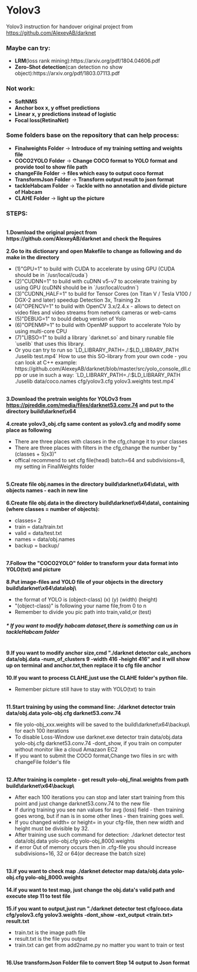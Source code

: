# Yolov3
Yolov3 instruction for handover
original project from 
https://github.com/AlexeyAB/darknet

<h3>Maybe can try:</h3>
<ul>
    <li><b>LRM</b>(loss rank mining):https://arxiv.org/pdf/1804.04606.pdf</li>
    <li><b>Zero-Shot detection</b>(can detection no show object):https://arxiv.org/pdf/1803.07113.pdf</li>
    
</ul>

<h3>Not work:</h3>
<ul>
    <li><b>SoftNMS</b></li>
    <li><b>Anchor box x, y offset predictions</b></li>
    <li><b>Linear x, y predictions instead of logistic</b></li>
    <li><b>Focal loss(RetinaNet)</b></li>
</ul>

<h3>Some folders base on the repository that can help process:</h3>
<ul>
<li><b>Finalweights Folder</b> -> <b>Introduce of my training setting and weights file</b></li>
<li><b>COCO2YOLO Folder</b> -> <b>Change COCO format to YOLO format and provide tool to show file path</b></li>
<li><b>changeFile Folder</b> -> <b>files which easy to output coco format</b></li>
<li><b>TransformJson Folder</b> -> <b>Transform output result to json format</b></li> 
<li><b>tackleHabcam Folder</b> -> <b>Tackle with no annotation and divide picture of Habcam</b></li> 
<li><b>CLAHE Folder</b> -> <b>light up the picture</b></li> 
</ul>

<h3>STEPS:</h3>
<br><b> 1.Download the original project from https://github.com/AlexeyAB/darknet and check the Requires </b></br>
<br><b> 2.Go to its dictionary and open Makefile to change as following and do make in the directory</b>
<ul>
<li>(1)"GPU=1" to build with CUDA to accelerate by using GPU (CUDA should be in `/usr/local/cuda`)</li>
<li>(2)"CUDNN=1" to build with cuDNN v5-v7 to accelerate training by using GPU (cuDNN should be in `/usr/local/cudnn`)</li>
<li>(3)"CUDNN_HALF=1" to build for Tensor Cores (on Titan V / Tesla V100 / DGX-2 and later) speedup Detection 3x, Training 2x</li>
<li>(4)"OPENCV=1" to build with OpenCV 3.x/2.4.x - allows to detect on video files and video streams from network cameras or web-cams</li>
<li>(5)"DEBUG=1" to bould debug version of Yolo</li>
<li>(6)"OPENMP=1" to build with OpenMP support to accelerate Yolo by using multi-core CPU</li>
<li>(7)"LIBSO=1" to build a library `darknet.so` and binary runable file `uselib` that uses this library. </li>
    <li>Or you can try to run so `LD_LIBRARY_PATH=./:$LD_LIBRARY_PATH ./uselib test.mp4` How to use this SO-library from your own code - you can look at C++ example: https://github.com/AlexeyAB/darknet/blob/master/src/yolo_console_dll.cpp
    or use in such a way: `LD_LIBRARY_PATH=./:$LD_LIBRARY_PATH ./uselib data/coco.names cfg/yolov3.cfg yolov3.weights test.mp4`</br>
    </li></ul>
    
<br><b> 3.Download the pretrain weights for YOLOv3 from https://pjreddie.com/media/files/darknet53.conv.74 and put to the directory build\darknet\x64</b></br>
<br><b> 4.create yolov3_obj.cfg same content as yolov3.cfg and modify some place as following</b>
<ul>
<li>There are three places with classes in the cfg,change it to your classes</li>
<li>There are three places with filters in the cfg,change the number by "(classes + 5)x3)"</li>
<li>offical recommend to set cfg file(head) batch=64 and subdivisions=8, my setting in FinalWeights folder</li>
</ul>
<br><b> 5.Create file obj.names in the directory build\darknet\x64\data\, with objects names - each in new line</b></br>
<br><b> 6.Create file obj.data in the directory build\darknet\x64\data\, containing (where classes = number of objects):</b>
<ul>
<li>classes= 2</li>
<li>train  = data/train.txt</li>
<li>valid  = data/test.txt</li>
<li>names = data/obj.names</li>
<li>backup = backup/</li>
</ul>
<br><b> 7.Follow the "COCO2YOLO" folder to transform your data format into YOLO(txt) and picture</b></br>
<br><b> 8.Put image-files and YOLO file of your objects in the directory build\darknet\x64\data\obj\</b>
<ul>
<li> the format of YOLO is (object-class) (x) (y) (width) (height)</li>
<li> "(object-class)" is following your name file,from 0 to n</li>
<li> Remember to divide you pic path into train,valid,or (test)</li>
</ul>

<h5> * If you want to modify habcam dataset,there is something can us in tackleHabcam folder</h5>

<br><b> 9.If you want to modify anchor size,cmd "./darknet detector calc_anchors data/obj.data -num_of_clusters 9 -width 416 -height 416" and it will show up on terminal and anchor.txt,then replace it to cfg file anchor </b></br>
<br><b> 10.If you want to process CLAHE,just use the CLAHE folder's python file.</b></br>
<ul>
    <li>Remember picture still have to stay with YOLO(txt) to train</li>
</ul>

<br><b> 11.Start training by using the command line: ./darknet detector train data/obj.data yolo-obj.cfg darknet53.conv.74</b>
<ul>
<li>file yolo-obj_xxx.weights will be saved to the build\darknet\x64\backup\ for each 100 iterations</li>
<li>To disable Loss-Window use darknet.exe detector train data/obj.data yolo-obj.cfg darknet53.conv.74 -dont_show, if you train on computer without monitor like a cloud Amazaon EC2</li>
<li>If you want to submit the COCO format,Change two files in src with changeFile folder's file</li>
</ul>
<br><b> 12.After training is complete - get result yolo-obj_final.weights from path build\darknet\x64\backup\</b>
<ul>
<li> After each 100 iterations you can stop and later start training from this point and just change darknet53.conv.74 to the new file</li>
<li> If during training you see nan values for avg (loss) field - then training goes wrong, but if nan is in some other lines - then training goes well.</li>
<li> If you changed width= or height= in your cfg-file, then new width and height must be divisible by 32.</li>
<li> After training use such command for detection: ./darknet detector test data/obj.data yolo-obj.cfg yolo-obj_8000.weights</li>
<li> if error Out of memory occurs then in .cfg-file you should increase subdivisions=16, 32 or 64(or decrease the batch size)</li>
</ul>
<br><b> 13.if you want to check map ./darknet detector map data/obj.data yolo-obj.cfg yolo-obj_8000.weights</b></br>
<br><b> 14.if you want to test map, just change the obj.data's valid path and execute step 11 to test file</b></br>
<br><b> 15.if you want to output,just run "./darknet detector test cfg/coco.data cfg/yolov3.cfg yolov3.weights -dont_show -ext_output <<train.txt>train.txt> result.txt </b></br>
<ul>
    <li>train.txt is the image path file</li>
    <li>result.txt is the file you output</li>
    <li>train.txt can get from add2name.py no matter you want to train or test</li>
</ul>
<br><b> 16.Use transformJson Folder file to convert Step 14 output to Json format </b></br>
